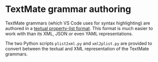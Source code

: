 # TextMate grammar authoring
TextMate grammars (which VS Code uses for syntax highlighting) are authored in a
[textual property-list format](https://macromates.com/manual/en/language_grammars).
This format is much easier to work with than its XML, JSON or even YAML
representations.

The two Python scripts `plist2xml.py` and `xml2plist.py` are provided to convert
between the textual and XML representation of the TextMate grammars.
